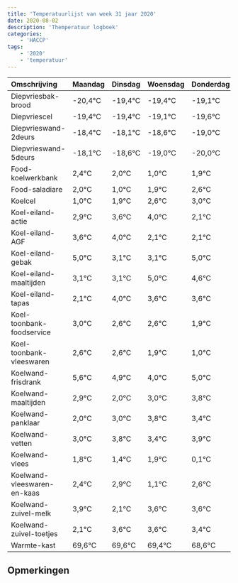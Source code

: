 ```yaml
---
title: 'Temperatuurlijst van week 31 jaar 2020'
date: 2020-08-02
description: 'Themperatuur logboek'
categories:
    - 'HACCP'
tags:
    - '2020'
    - 'temperatuur'
---
```

|Omschrijving|Maandag|Dinsdag|Woensdag|Donderdag|Vrijdag|Zaterdag|Zondag|
|:---|:---|:---|:---|:---|:---|:---|:---|
|Diepvriesbak-brood|-20,4°C|-19,4°C|-19,4°C|-19,1°C|-19,6°C|-20,0°C|-21,0°C|
|Diepvriescel|-19,4°C|-19,4°C|-19,1°C|-19,6°C|-20,0°C|-21,0°C|-20,1°C|
|Diepvrieswand-2deurs|-18,4°C|-18,1°C|-18,6°C|-19,0°C|-20,0°C|-19,1°C|-18,4°C|
|Diepvrieswand-5deurs|-18,1°C|-18,6°C|-19,0°C|-20,0°C|-19,1°C|-18,4°C|-18,0°C|
|Food-koelwerkbank|2,4°C|2,0°C|1,0°C|1,9°C|2,6°C|3,0°C|1,1°C|
|Food-saladiare|2,0°C|1,0°C|1,9°C|2,6°C|3,0°C|1,1°C|1,1°C|
|Koelcel|1,0°C|1,9°C|2,6°C|3,0°C|1,1°C|1,1°C|3,0°C|
|Koel-eiland-actie|2,9°C|3,6°C|4,0°C|2,1°C|2,1°C|4,0°C|3,6°C|
|Koel-eiland-AGF|3,6°C|4,0°C|2,1°C|2,1°C|4,0°C|3,6°C|3,6°C|
|Koel-eiland-gebak|5,0°C|3,1°C|3,1°C|5,0°C|4,6°C|4,6°C|3,9°C|
|Koel-eiland-maaltijden|3,1°C|3,1°C|5,0°C|4,6°C|4,6°C|3,9°C|3,0°C|
|Koel-eiland-tapas|2,1°C|4,0°C|3,6°C|3,6°C|2,9°C|2,0°C|3,0°C|
|Koel-toonbank-foodservice|3,0°C|2,6°C|2,6°C|1,9°C|1,0°C|2,0°C|2,8°C|
|Koel-toonbank-vleeswaren|2,6°C|2,6°C|1,9°C|1,0°C|2,0°C|2,8°C|2,4°C|
|Koelwand-frisdrank|5,6°C|4,9°C|4,0°C|5,0°C|5,8°C|5,4°C|5,9°C|
|Koelwand-maaltijden|2,9°C|2,0°C|3,0°C|3,8°C|3,4°C|3,9°C|2,1°C|
|Koelwand-panklaar|2,0°C|3,0°C|3,8°C|3,4°C|3,9°C|2,1°C|3,6°C|
|Koelwand-vetten|3,0°C|3,8°C|3,4°C|3,9°C|2,1°C|3,6°C|3,6°C|
|Koelwand-vlees|1,8°C|1,4°C|1,9°C|0,1°C|1,6°C|1,6°C|1,4°C|
|Koelwand-vleeswaren-en-kaas|2,4°C|2,9°C|1,1°C|2,6°C|2,6°C|2,4°C|1,6°C|
|Koelwand-zuivel-melk|3,9°C|2,1°C|3,6°C|3,6°C|3,4°C|2,6°C|2,1°C|
|Koelwand-zuivel-toetjes|2,1°C|3,6°C|3,6°C|3,4°C|2,6°C|2,1°C|3,3°C|
|Warmte-kast|69,6°C|69,6°C|69,4°C|68,6°C|68,1°C|69,3°C|68,5°C|

## Opmerkingen


